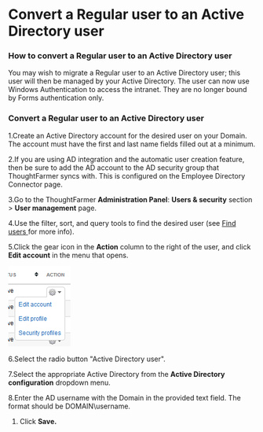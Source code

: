 # Convert a Regular user to an Active Directory user



### How to convert a Regular user to an Active Directory user

You may wish to migrate a Regular user to an Active Directory user; this user will then be managed by your Active Directory. The user can now use Windows Authentication to access the intranet. They are no longer bound by Forms authentication only.

### Convert a Regular user to an Active Directory user

1.Create an Active Directory account for the desired user on your Domain. The account must have the first and last name fields filled out at a minimum.

2.If you are using AD integration and the automatic user creation feature, then be sure to add the AD account to the AD security group that ThoughtFarmer syncs with. This is configured on the Employee Directory Connector page.

3.Go to the ThoughtFarmer **Administration Panel**: **Users & security** section &gt; **User management** page.

4.Use the filter, sort, and query tools to find the desired user \(see [Find users ](../find-users.md)for more info\).

5.Click the gear icon in the **Action** column to the right of the user, and click **Edit account** in the menu that opens.

![](../../../.gitbook/assets/1%20%2888%29.png)



6.Select the radio button "Active Directory user".

7.Select the appropriate Active Directory from the **Active Directory configuration** dropdown menu.

8.Enter the AD username with the Domain in the provided text field. The format should be DOMAIN\username.

1. Click **Save.**

